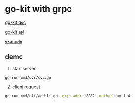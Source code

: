 # go-kit with grpc

[go-kit doc](https://gokit.io/examples/)

[go-kit api](https://pkg.go.dev/github.com/go-kit/kit@v0.10.0)

[example](https://github.com/go-kit/kit/tree/master/examples/addsvc)

## demo

1. start server

```bash
go run cmd/svr/svc.go
```

2. client request

```bash
go run cmd/cli/addcli.go -grpc-addr :8082 -method sum 1 4
```
